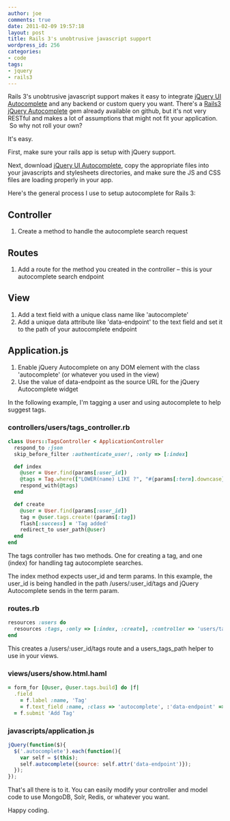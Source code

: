 ```yaml
---
author: joe
comments: true
date: 2011-02-09 19:57:18
layout: post
title: Rails 3's unobtrusive javascript support
wordpress_id: 256
categories:
- code
tags:
- jquery
- rails3
---
```


Rails 3's unobtrusive javascript support makes it easy to integrate [jQuery UI Autocomplete](http://jqueryui.com/demos/autocomplete/) and any backend or custom query you want. There's a [Rails3 jQuery Autocomplete](https://github.com/crowdint/rails3-jquery-autocomplete) gem already available on github, but it's not very RESTful and makes a lot of assumptions that might not fit your application.  So why not roll your own?

It's easy.

First, make sure your rails app is setup with jQuery support.

Next, download [jQuery UI Autocomplete](http://jqueryui.com/download), copy the appropriate files into your javascripts and stylesheets directories, and make sure the JS and CSS files are loading properly in your app.

Here's the general process I use to setup autocomplete for Rails 3:

## Controller
	
1. Create a method to handle the autocomplete search request

## Routes
	
1. Add a route for the method you created in the controller – this is your autocomplete search endpoint

## View

1. Add a text field with a unique class name like 'autocomplete'
2. Add a unique data attribute like 'data-endpoint' to the text field and set it to the path of your autocomplete endpoint

## Application.js
	
1. Enable jQuery Autocomplete on any DOM element with the class 'autocomplete' (or whatever you used in the view)
2. Use the value of data-endpoint as the source URL for the jQuery Autocomplete widget

In the following example, I'm tagging a user and using autocomplete to help suggest tags.

### controllers/users/tags_controller.rb

```ruby
class Users::TagsController < ApplicationController
  respond_to :json
  skip_before_filter :authenticate_user!, :only => [:index]

  def index
    @user = User.find(params[:user_id])
    @tags = Tag.where(["LOWER(name) LIKE ?", "#{params[:term].downcase}%"]).select('name').limit(15).map {|tag| tag.name}
    respond_with(@tags)
  end

  def create
    @user = User.find(params[:user_id])
    tag = @user.tags.create!(params[:tag])
    flash[:success] = 'Tag added'
    redirect_to user_path(@user)
  end
end
```

The tags controller has two methods. One for creating a tag, and one (index) for handling tag autocomplete searches.

The index method expects user_id and term params. In this example, the user_id is being handled in the path /users/:user_id/tags and jQuery Autocomplete sends in the term param.

### routes.rb

```ruby
resources :users do
  resources :tags, :only => [:index, :create], :controller => 'users/tags'
end
```

This creates a /users/:user_id/tags route and a users_tags_path helper to use in your views.

### views/users/show.html.haml

```ruby
= form_for [@user, @user.tags.build] do |f|
  .field
    = f.label :name, 'Tag'
    = f.text_field :name, :class => 'autocomplete', :'data-endpoint' => user_tags_path(@user)
  = f.submit 'Add Tag'
```


### javascripts/application.js

```javascript
jQuery(function($){
  $('.autocomplete').each(function(){
    var self = $(this);
    self.autocomplete({source: self.attr('data-endpoint')});
  });
});
```

That's all there is to it.  You can easily modify your controller and model code to use MongoDB, Solr, Redis, or whatever you want.

Happy coding.
